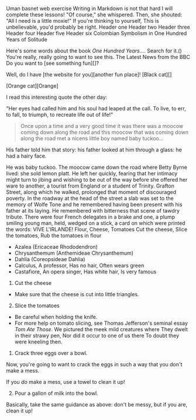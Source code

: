 Uman basnet web exercise
Writing in Markdown is not that hard
I will complete these lessons!
"Of course," she whispered. Then, she shouted: "All I need is a little moxie!"
If you're thinking to yourself, This is unbelievable, you'd probably be right.
Header one
Header two
Header three
Header four
Header five
Header six
Colombian Symbolism in One Hundred Years of Solitude

Here's some words about the book _One Hundred Years..._.
Search for it.()
You're really, really going to want to see this.
The Latest News from the BBC
Do you want to [see something fun][]?

Well, do I have [the website for you][another fun place]!
[](https://upload.wikimedia.org/wikipedia/commons/5/56/Tiger.50.jpg)
[Black cat][]

[Orange cat][Orange]

[Black]: https://upload.wikimedia.org/wikipedia/commons/a/a3/81_INF_DIV_SSI.jpg
I read this interesting quote the other day:

"Her eyes had called him and his soul had leaped at the call. To live, to err, to fall, to triumph, to recreate life out of life!"
>Once upon a time and a very good time it was there was a moocow coming down along the road and this moocow that was coming down along the road met a nicens little boy named baby tuckoo...

His father told him that story: his father looked at him through a glass: he had a hairy face.

He was baby tuckoo. The moocow came down the road where Betty Byrne lived: she sold lemon platt.
He left her quickly, fearing that her intimacy might turn to jibing and wishing to be out of the way before she offered her ware to another, a tourist from England or a student of Trinity. Grafton Street, along which he walked, prolonged that moment of discouraged poverty. In the roadway at the head of the street a slab was set to the memory of Wolfe Tone and he remembered having been present with his father at its laying. He remembered with bitterness that scene of tawdry tribute. There were four French delegates in a brake and one, a plump smiling young man, held, wedged on a stick, a card on which were printed the words: VIVE L'IRLANDE!
Flour, Cheese, Tomatoes
Cut the cheese, Slice the tomatoes, Rub the tomatoes in flour
* Azalea (Ericaceae Rhododendron)
* Chrysanthemum (Anthemideae Chrysanthemum)
* Dahlia (Coreopsideae Dahlia)
* Calculus, A professor, Has no hair, Often wears green
* Castafiore, An opera singer, Has white hair, Is very famous
1. Cut the cheese
  * Make sure that the cheese is cut into little triangles.

2. Slice the tomatoes
  * Be careful when holding the knife.
  * For more help on tomato slicing, see Thomas Jefferson's seminal essay _Tom Ate Those_.
  We pictured the meek mild creatures where
They dwelt in their strawy pen,
Nor did it occur to one of us there
To doubt they were kneeling then.
1. Crack three eggs over a bowl.

 Now, you're going to want to crack the eggs in such a way that you don't make a mess.

 If you _do_ make a mess, use a towel to clean it up!

2. Pour a gallon of milk into the bowl.

 Basically, take the same guidance as above: don't be messy, but if you are, clean it up!
 